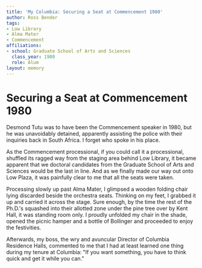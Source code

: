 ```yaml
---
title: 'My Columbia: Securing a Seat at Commencement 1980'
author: Ross Bender
tags:
- Low Library
- Alma Mater
- Commencement
affiliations:
- school: Graduate School of Arts and Sciences
  class_year: 1980
  role: Alum
layout: memory
---
```


# Securing a Seat at Commencement 1980

Desmond Tutu was to have been the Commencement speaker in 1980, but he was unavoidably detained, apparently assisting the police with their inquiries back in South Africa. I forget who spoke in his place.

As the Commencement processional, if you could call it a processional, shuffled its ragged way from the staging area behind Low Library, it became apparent that we doctoral candidates from the Graduate School of Arts and Sciences would be the last in line. And as we finally made our way out onto Low Plaza, it was painfully clear to me that all the seats were taken.

Processing slowly up past  Alma Mater, I glimpsed a wooden folding chair lying discarded beside the orchestra seats. Thinking on my feet, I grabbed it up and carried it across the stage. Sure enough, by the time the rest of the Ph.D.'s squashed into their allotted zone under the pine tree over by Kent Hall, it was standing room only. I proudly unfolded my chair in the shade, opened the picnic hamper and a bottle of Bollinger and proceeded to enjoy the festivities.

Afterwards, my boss, the wry and avuncular Director of Columbia Residence Halls, commented to me that I had at least learned one thing during my tenure at Columbia: "If you want something, you have to think quick and get it while you can."
